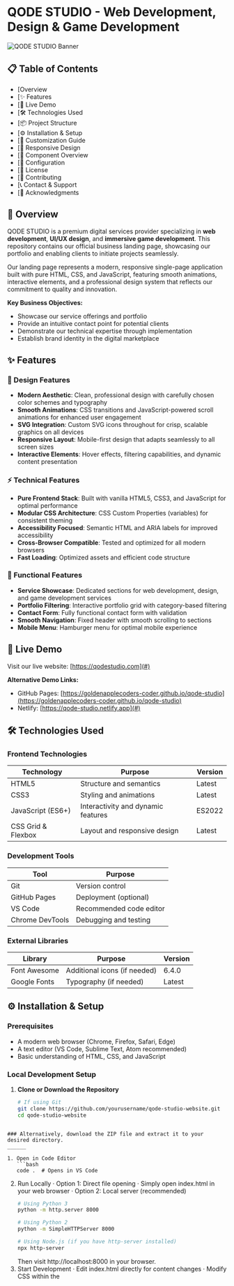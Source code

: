 # QODE STUDIO - Web Development, Design & Game Development

![QODE STUDIO Banner](https://via.placeholder.com/1200x400/6366f1/ffffff?text=QODE+STUDIO) <!-- Replace with your actual banner image -->

## 📋 Table of Contents

- [Overview
- [✨ Features
- [🚀 Live Demo
- [🛠️ Technologies Used
- [📦 Project Structure
- [⚙️ Installation & Setup
- [🎨 Customization Guide
- [📱 Responsive Design
- [🧩 Component Overview
- [🔧 Configuration
- [📄 License
- [🤝 Contributing
- [📞 Contact & Support
- [🙏 Acknowledgments

## 🎯 Overview

QODE STUDIO is a premium digital services provider specializing in **web development**, **UI/UX design**, and **immersive game development**. This repository contains our official business landing page, showcasing our portfolio and enabling clients to initiate projects seamlessly.

Our landing page represents a modern, responsive single-page application built with pure HTML, CSS, and JavaScript, featuring smooth animations, interactive elements, and a professional design system that reflects our commitment to quality and innovation.

**Key Business Objectives:**
- Showcase our service offerings and portfolio
- Provide an intuitive contact point for potential clients
- Demonstrate our technical expertise through implementation
- Establish brand identity in the digital marketplace

## ✨ Features

### 🎨 Design Features
- **Modern Aesthetic**: Clean, professional design with carefully chosen color schemes and typography
- **Smooth Animations**: CSS transitions and JavaScript-powered scroll animations for enhanced user engagement
- **SVG Integration**: Custom SVG icons throughout for crisp, scalable graphics on all devices
- **Responsive Layout**: Mobile-first design that adapts seamlessly to all screen sizes
- **Interactive Elements**: Hover effects, filtering capabilities, and dynamic content presentation

### ⚡ Technical Features
- **Pure Frontend Stack**: Built with vanilla HTML5, CSS3, and JavaScript for optimal performance
- **Modular CSS Architecture**: CSS Custom Properties (variables) for consistent theming
- **Accessibility Focused**: Semantic HTML and ARIA labels for improved accessibility
- **Cross-Browser Compatible**: Tested and optimized for all modern browsers
- **Fast Loading**: Optimized assets and efficient code structure

### 🔧 Functional Features
- **Service Showcase**: Dedicated sections for web development, design, and game development services
- **Portfolio Filtering**: Interactive portfolio grid with category-based filtering
- **Contact Form**: Fully functional contact form with validation
- **Smooth Navigation**: Fixed header with smooth scrolling to sections
- **Mobile Menu**: Hamburger menu for optimal mobile experience

## 🚀 Live Demo

Visit our live website: [https://qodestudio.com](#) 

**Alternative Demo Links:**
- GitHub Pages: [https://goldenapplecoders-coder.github.io/qode-studio](https://goldenapplecoders-coder.github.io/qode-studio)
- Netlify: [https://qode-studio.netlify.app](#)

## 🛠️ Technologies Used

### Frontend Technologies
| Technology | Purpose | Version |
|------------|---------|---------|
| HTML5 | Structure and semantics | Latest |
| CSS3 | Styling and animations | Latest |
| JavaScript (ES6+) | Interactivity and dynamic features | ES2022 |
| CSS Grid & Flexbox | Layout and responsive design | Latest |

### Development Tools
| Tool | Purpose |
|------|---------|
| Git | Version control |
| GitHub Pages | Deployment (optional) |
| VS Code | Recommended code editor |
| Chrome DevTools | Debugging and testing |

### External Libraries
| Library | Purpose | Version |
|---------|---------|---------|
| Font Awesome | Additional icons (if needed) | 6.4.0 |
| Google Fonts | Typography (if needed) | Latest |


## ⚙️ Installation & Setup

### Prerequisites
- A modern web browser (Chrome, Firefox, Safari, Edge)
- A text editor (VS Code, Sublime Text, Atom recommended)
- Basic understanding of HTML, CSS, and JavaScript

### Local Development Setup

1. **Clone or Download the Repository**
   ```bash
   # If using Git
   git clone https://github.com/yourusername/qode-studio-website.git
   cd qode-studio-website
```

### Alternatively, download the ZIP file and extract it to your desired directory.
______

1. Open in Code Editor
   ```bash
   code .  # Opens in VS Code
   ```
2. Run Locally
   · Option 1: Direct file opening
     · Simply open index.html in your web browser
   · Option 2: Local server (recommended)
     ```bash
     # Using Python 3
     python -m http.server 8000
     
     # Using Python 2
     python -m SimpleHTTPServer 8000
     
     # Using Node.js (if you have http-server installed)
     npx http-server
     ```
     Then visit http://localhost:8000 in your browser.
3. Start Development
   · Edit index.html directly for content changes
   · Modify CSS within the <style> tags
   · Update JavaScript within the <script> tags
   · Refresh your browser to see changes

Deployment Options

GitHub Pages

1. Create a new GitHub repository
2. Upload all project files
3. Go to Repository Settings → Pages
4. Select "Deploy from branch" and choose main/master branch
5. Your site will be available at https://yourusername.github.io/repository-name

Netlify

1. Drag and drop your project folder to Netlify Drop
2. Or connect your GitHub repository for continuous deployment
3. Your site will be available with a .netlify.app domain

Traditional Web Hosting

1. Upload all files to your web hosting via FTP/SFTP
2. Ensure index.html is in the root directory
3. Visit your domain to verify the site is working

🎨 Customization Guide

Color Scheme Customization

The website uses CSS custom properties for easy theming. Locate the :root selector in the CSS section and modify these values:

```css
:root {
  --primary: #6366f1;      /* Main brand color */
  --primary-dark: #4f46e5; /* Darker shade for hover states */
  --secondary: #f59e0b;    /* Accent color */
  --dark: #1f2937;         /* Text and dark elements */
  --light: #f8fafc;        /* Background color */
  --gray: #6b7280;         /* Secondary text */
  --transition: all 0.3s ease; /* Global transition timing */
}
```

Content Updates

Hero Section

Update the main headline and description in the hero section:

```html
<section class="hero" id="home">
  <div class="container">
    <div class="hero-content">
      <h1>Crafting Digital Experiences That Captivate</h1>
      <p>Your updated value proposition goes here...</p>
      <div class="hero-btns">
        <a href="#portfolio" class="btn">View Our Work</a>
        <a href="#contact" class="btn btn-secondary">Start a Project</a>
      </div>
    </div>
  </div>
</section>
```

Services Section

Modify the services offered in the services grid:

```html
<div class="service-card">
  <div class="service-icon">
    <!-- Your custom SVG icon -->
  </div>
  <h3>Your Service Title</h3>
  <p>Detailed description of your service...</p>
</div>
```

Portfolio Items

Add your actual portfolio projects:

```html
<div class="portfolio-item" data-category="web">
  <div class="portfolio-img" style="background-image: url('assets/images/portfolio/your-project.jpg');"></div>
  <div class="portfolio-overlay">
    <h3>Your Project Name</h3>
    <p>Project description</p>
    <a href="#" class="btn btn-secondary">View Details</a>
  </div>
</div>
```

Contact Form Configuration

The contact form currently uses a JavaScript alert on submission. For production use, integrate with a form service:

Formspree Integration

1. Sign up at Formspree
2. Replace the form element with:

```html
<form action="https://formspree.io/f/your-form-id" method="POST">
  <!-- form fields -->
</form>
```

Netlify Forms

1. Add netlify attribute to the form:

```html
<form name="contact" method="POST" netlify>
  <!-- form fields -->
</form>
```

Adding New Sections

To add a new section to the landing page:

1. Add the HTML structure following the existing pattern
2. Extend the CSS with new styles
3. Update the navigation menu
4. Add any necessary JavaScript functionality

📱 Responsive Design

Our website implements a mobile-first responsive design approach with the following breakpoints:

· Mobile: 0px - 576px
· Tablet: 577px - 768px
· Small Desktop: 769px - 992px
· Large Desktop: 993px and above

Responsive Features

· Flexible Grid System: CSS Grid and Flexbox for adaptive layouts
· Fluid Typography: Relative units (rem, em) for scalable text
· Adaptive Images: Responsive images that scale with viewport
· Mobile Navigation: Hamburger menu for mobile devices
· Touch-Friendly: Appropriately sized touch targets for mobile users

🧩 Component Overview

Navigation Component

· Fixed positioning with scroll effects
· Smooth scrolling to sections
· Mobile-responsive hamburger menu
· Active state indicators

Service Cards

· Hover effects with color transitions
· SVG icon integration
· Consistent spacing and typography
· Mobile-optimized layout

Portfolio Grid

· Category-based filtering system
· Hover overlays with project information
· Responsive grid layout
· Image optimization ready

Contact Form

· Client-side validation
· Accessible form labels
· Responsive layout
· Multiple contact methods

🔧 Configuration

JavaScript Configuration

The main JavaScript functionality includes:

```javascript
// Mobile Menu Toggle
const menuToggle = document.getElementById('menuToggle');
const navLinks = document.getElementById('navLinks');

// Header Scroll Effect
window.addEventListener('scroll', () => {
  if (window.scrollY > 100) {
    header.classList.add('scrolled');
  } else {
    header.classList.remove('scrolled');
  }
});

// Portfolio Filtering
const filterButtons = document.querySelectorAll('.filter-btn');
const portfolioItems = document.querySelectorAll('.portfolio-item');

// Form Submission Handling
const projectForm = document.getElementById('projectForm');

// Scroll Animations
const fadeElements = document.querySelectorAll('.fade-in');
```

Performance Optimization Tips

1. Image Optimization
   · Compress images before uploading
   · Use WebP format with JPEG fallbacks
   · Implement lazy loading for portfolio images
2. CSS Optimization
   · Minimize CSS by removing unused styles
   · Use efficient selectors
   · Leverage CSS containment where possible
3. JavaScript Optimization
   · Defer non-critical JavaScript
   · Minimize DOM manipulations
   · Use event delegation where appropriate

📄 License

This project is licensed under the MIT License - see the LICENSE file for details.

Summary of MIT License:

· Permission is granted to use, copy, modify, merge, publish, distribute, sublicense, and/or sell copies of the Software
· Appropriate credit must be given to the original author
· The software is provided "as is" without warranty of any kind

For full license terms, please refer to the LICENSE file in the project root.

🤝 Contributing

We welcome contributions from the community! Whether you're fixing bugs, improving documentation, or suggesting new features, your help is appreciated.

How to Contribute

1. Fork the Repository
   · Click the 'Fork' button at the top right of the repository page
2. Create a Feature Branch
   ```bash
   git checkout -b feature/AmazingFeature
   ```
3. Commit Your Changes
   ```bash
   git commit -m 'Add some AmazingFeature'
   ```
4. Push to the Branch
   ```bash
   git push origin feature/AmazingFeature
   ```
5. Open a Pull Request
   · Describe your changes and the problem they solve
   · Include screenshots for visual changes
   · Ensure all code follows existing style conventions

Development Guidelines

· Follow existing code style and formatting
· Test changes across multiple browsers and devices
· Update documentation when changing functionality
· Write clear, descriptive commit messages

📞 Contact & Support

We're here to help with any questions or issues you might have:

Business Inquiries

· Email: hello@qodestudio.com
· Phone: +1 (555) 123-4567
· Address: 123 Digital Street, Tech City
· Website: https://qodestudio.com

Technical Support

· GitHub Issues: Create an issue
· Documentation: Check this README and the /docs folder
· Community: Join our Discord community for discussions

Connect With Us

· Twitter
· LinkedIn
· GitHub
· Dribbble

🙏 Acknowledgments

We would like to thank the following resources and communities that made this project possible:

Technologies & Libraries

· CSS Grid & Flexbox: For modern layout capabilities
· SVG: For scalable vector graphics
· GitHub: For hosting and version control
· Visual Studio Code: For an excellent development experience

Inspiration

· Modern web design trends and patterns
· The open-source community for continuous learning
· Our clients for inspiring us to create exceptional digital experiences

Contributors

· Your Name - Lead Developer & Designer
· Contributor Name - Role

---

<div align="center">

QODE STUDIO © 2025. Crafting exceptional digital experiences.

Privacy Policy | Terms of Service | Back to Top

</div>